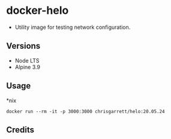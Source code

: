 # docker-helo

* Utility image for testing network configuration. 

## Versions
- Node LTS
- Alpine 3.9

## Usage

*nix
```
docker run --rm -it -p 3000:3000 chrisgarrett/helo:20.05.24
```


## Credits

